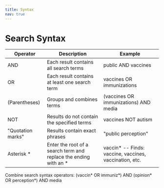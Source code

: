 ```yaml
---
title: Syntax
nav: true
---
```

# Search Syntax


Operator | Description | Example
-------- | ----------- | -------
AND | Each result contains all search terms | public AND vaccines
OR | Each result contains at least one search term | vaccines OR immunizations
(Parentheses) | Groups and combines terms | (vaccines OR immunizations) AND media
NOT | Results do not contain the specified terms | vaccines NOT autism
"Quotation marks" | Results contain exact phrases | "public perception"
Asterisk * | Enter the root of a search term and replace the ending with an * | vaccin* -- Finds: vaccine, vaccines, vaccination, etc.

Combine search syntax operators: (vaccin* OR immuniz*) AND (opinion* OR perception*) AND media
